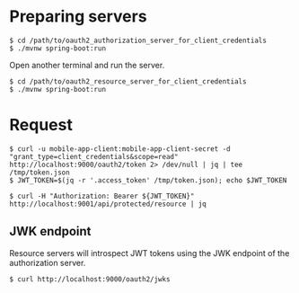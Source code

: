 # Preparing servers

```
$ cd /path/to/oauth2_authorization_server_for_client_credentials
$ ./mvnw spring-boot:run
```

Open another terminal and run the server.

```
$ cd /path/to/oauth2_resource_server_for_client_credentials
$ ./mvnw spring-boot:run
```

# Request

```
$ curl -u mobile-app-client:mobile-app-client-secret -d "grant_type=client_credentials&scope=read" http://localhost:9000/oauth2/token 2> /dev/null | jq | tee /tmp/token.json
$ JWT_TOKEN=$(jq -r '.access_token' /tmp/token.json); echo $JWT_TOKEN

$ curl -H "Authorization: Bearer ${JWT_TOKEN}" http://localhost:9001/api/protected/resource | jq
```

## JWK endpoint
Resource servers will introspect JWT tokens using the JWK endpoint of the authorization server.

```
$ curl http://localhost:9000/oauth2/jwks
```



